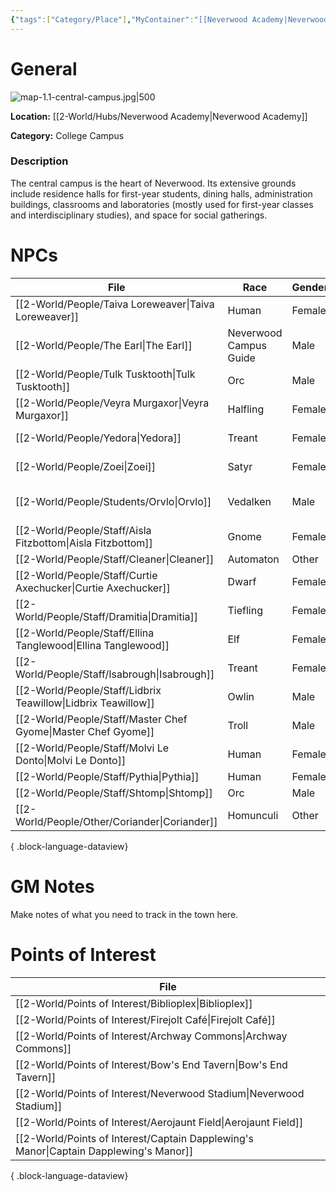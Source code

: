 ```yaml
---
{"tags":["Category/Place"],"MyContainer":"[[Neverwood Academy|Neverwood Academy]]","MyCategory":"College Campus","obsidianUIMode":"preview","image":"map-1.1-central-campus.jpg","dg-publish":true,"dg-path":"World/Places/Central Campus.md","permalink":"/world/places/central-campus/","dgPassFrontmatter":true,"updated":"2025-09-29T14:21:10.000+01:00"}
---
```



# General

![map-1.1-central-campus.jpg|500](/img/user/z_Assets/Campus%20Maps/map-1.1-central-campus.jpg)

**Location:** [[2-World/Hubs/Neverwood Academy\|Neverwood Academy]]

**Category:** College Campus

### Description
The central campus is the heart of Neverwood. Its extensive grounds include residence halls for first-year students, dining halls, administration buildings, classrooms and laboratories (mostly used for first-year classes and interdisciplinary studies), and space for social gatherings.


# NPCs

| File                                                             | Race                   | Gender | Role                       |
| ---------------------------------------------------------------- | ---------------------- | ------ | -------------------------- |
| [[2-World/People/Taiva Loreweaver\|Taiva Loreweaver]]         | Human                  | Female | Head Teacher               |
| [[2-World/People/The Earl\|The Earl]]                         | Neverwood Campus Guide | Male   | Butler                     |
| [[2-World/People/Tulk Tusktooth\|Tulk Tusktooth]]             | Orc                    | Male   | Cafe Manager               |
| [[2-World/People/Veyra Murgaxor\|Veyra Murgaxor]]             | Halfling               | Female | Applicant                  |
| [[2-World/People/Yedora\|Yedora]]                             | Treant                 | Female | Grounds Keeper             |
| [[2-World/People/Zoei\|Zoei]]                                 | Satyr                  | Female | Student Life Administrator |
| [[2-World/People/Students/Orvlo\|Orvlo]]                      | Vedalken               | Male   | General Studies Professor  |
| [[2-World/People/Staff/Aisla Fitzbottom\|Aisla Fitzbottom]]   | Gnome                  | Female | Cafe Manager               |
| [[2-World/People/Staff/Cleaner\|Cleaner]]                     | Automaton              | Other  | Cleaner                    |
| [[2-World/People/Staff/Curtie Axechucker\|Curtie Axechucker]] | Dwarf                  | Female | Tavern Chef                |
| [[2-World/People/Staff/Dramitia\|Dramitia]]                   | Tiefling               | Female | Coach                      |
| [[2-World/People/Staff/Ellina Tanglewood\|Ellina Tanglewood]] | Elf                    | Female | Cafe Manager               |
| [[2-World/People/Staff/Isabrough\|Isabrough]]                 | Treant                 | Female | Head Librarian             |
| [[2-World/People/Staff/Lidbrix Teawillow\|Lidbrix Teawillow]] | Owlin                  | Male   | Dean of Admissions         |
| [[2-World/People/Staff/Master Chef Gyome\|Master Chef Gyome]] | Troll                  | Male   | Head Chef                  |
| [[2-World/People/Staff/Molvi Le Donto\|Molvi Le Donto]]       | Human                  | Female | Lab Administrator          |
| [[2-World/People/Staff/Pythia\|Pythia]]                       | Human                  | Female | Oracle                     |
| [[2-World/People/Staff/Shtomp\|Shtomp]]                       | Orc                    | Male   | Coach                      |
| [[2-World/People/Other/Coriander\|Coriander]]                 | Homunculi              | Other  | Butler                     |

{ .block-language-dataview}

# GM Notes

Make notes of what you need to track in the town here. 


# Points of Interest

| File                                                                                     |
| ---------------------------------------------------------------------------------------- |
| [[2-World/Points of Interest/Biblioplex\|Biblioplex]]                                 |
| [[2-World/Points of Interest/Firejolt Café\|Firejolt Café]]                           |
| [[2-World/Points of Interest/Archway Commons\|Archway Commons]]                       |
| [[2-World/Points of Interest/Bow's End Tavern\|Bow's End Tavern]]                     |
| [[2-World/Points of Interest/Neverwood Stadium\|Neverwood Stadium]]                   |
| [[2-World/Points of Interest/Aerojaunt Field\|Aerojaunt Field]]                       |
| [[2-World/Points of Interest/Captain Dapplewing's Manor\|Captain Dapplewing's Manor]] |

{ .block-language-dataview}

